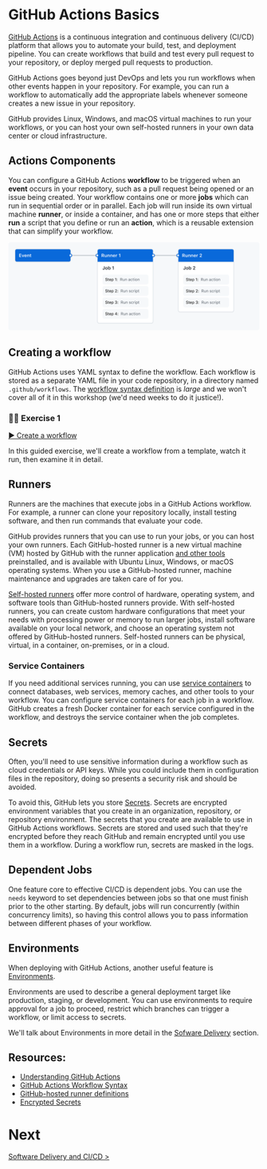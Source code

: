 # GitHub Actions Basics

[GitHub Actions](https://docs.github.com/en/actions/learn-github-actions/understanding-github-actions) is a continuous integration and continuous delivery (CI/CD) platform that allows you to automate your build, test, and deployment pipeline. You can create workflows that build and test every pull request to your repository, or deploy merged pull requests to production.

GitHub Actions goes beyond just DevOps and lets you run workflows when other events happen in your repository. For example, you can run a workflow to automatically add the appropriate labels whenever someone creates a new issue in your repository.

GitHub provides Linux, Windows, and macOS virtual machines to run your workflows, or you can host your own self-hosted runners in your own data center or cloud infrastructure.

## Actions Components

You can configure a GitHub Actions **workflow** to be triggered when an **event** occurs in your repository, such as a pull request being opened or an issue being created. Your workflow contains one or more **jobs** which can run in sequential order or in parallel. Each job will run inside its own virtual machine **runner**, or inside a container, and has one or more steps that either **run** a script that you define or run an **action**, which is a reusable extension that can simplify your workflow.

![Workflow structure](../../images/actions-simple-overview.png)

## Creating a workflow

GitHub Actions uses YAML syntax to define the workflow. Each workflow is stored as a separate YAML file in your code repository, in a directory named `.github/workflows`. The [workflow syntax definition](https://docs.github.com/en/actions/using-workflows/workflow-syntax-for-github-actions) is _large_ and we won't cover all of it in this workshop (we'd need weeks to do it justice!).

### 👩‍💻 Exercise 1

[▶️ Create a workflow](exercise-1.md)

In this guided exercise, we'll create a workflow from a template, watch it run, then examine it in detail.

## Runners

Runners are the machines that execute jobs in a GitHub Actions workflow. For example, a runner can clone your repository locally, install testing software, and then run commands that evaluate your code.

GitHub provides runners that you can use to run your jobs, or you can host your own runners. Each GitHub-hosted runner is a new virtual machine (VM) hosted by GitHub with the runner application [and other tools](https://docs.github.com/en/actions/using-github-hosted-runners/about-github-hosted-runners#supported-software) preinstalled, and is available with Ubuntu Linux, Windows, or macOS operating systems. When you use a GitHub-hosted runner, machine maintenance and upgrades are taken care of for you.

[Self-hosted runners](https://docs.github.com/en/actions/hosting-your-own-runners/about-self-hosted-runners) offer more control of hardware, operating system, and software tools than GitHub-hosted runners provide. With self-hosted runners, you can create custom hardware configurations that meet your needs with processing power or memory to run larger jobs, install software available on your local network, and choose an operating system not offered by GitHub-hosted runners. Self-hosted runners can be physical, virtual, in a container, on-premises, or in a cloud.

### Service Containers

If you need additional services running, you can use [service containers](https://docs.github.com/en/actions/using-containerized-services/about-service-containers) to connect databases, web services, memory caches, and other tools to your workflow. You can configure service containers for each job in a workflow. GitHub creates a fresh Docker container for each service configured in the workflow, and destroys the service container when the job completes.

## Secrets

Often, you'll need to use sensitive information during a workflow such as cloud credentials or API keys. While you could include them in configuration files in the repository, doing so presents a security risk and should be avoided.

To avoid this, GitHub lets you store [Secrets](https://docs.github.com/en/actions/security-guides/encrypted-secrets). Secrets are encrypted environment variables that you create in an organization, repository, or repository environment. The secrets that you create are available to use in GitHub Actions workflows. Secrets are stored and used such that they're encrypted before they reach GitHub and remain encrypted until you use them in a workflow. During a workflow run, secrets are masked in the logs.

## Dependent Jobs

One feature core to effective CI/CD is dependent jobs. You can use the `needs` keyword to set dependencies between jobs so that one must finish prior to the other starting. By default, jobs will run concurrently (within concurrency limits), so having this control allows you to pass information between different phases of your workflow.

## Environments

When deploying with GitHub Actions, another useful feature is [Environments](https://docs.github.com/en/actions/deployment/about-deployments/deploying-with-github-actions#using-environments).

Environments are used to describe a general deployment target like production, staging, or development. You can use environments to require approval for a job to proceed, restrict which branches can trigger a workflow, or limit access to secrets.

We'll talk about Environments in more detail in the [Sofware Delivery](../4.3-Software-Delivery-CICD/) section.

## Resources:
- [Understanding GitHub Actions](https://docs.github.com/en/actions/learn-github-actions/understanding-github-actions)
- [GitHub Actions Workflow Syntax](https://docs.github.com/en/actions/using-workflows/workflow-syntax-for-github-actions)
- [GitHub-hosted runner definitions](https://docs.github.com/en/actions/using-github-hosted-runners/about-github-hosted-runners#supported-runners-and-hardware-resources)
- [Encrypted Secrets](https://docs.github.com/en/actions/security-guides/encrypted-secrets)

# Next
[Software Delivery and CI/CD &gt;](../4.2-Software-Delivery-CICD/)